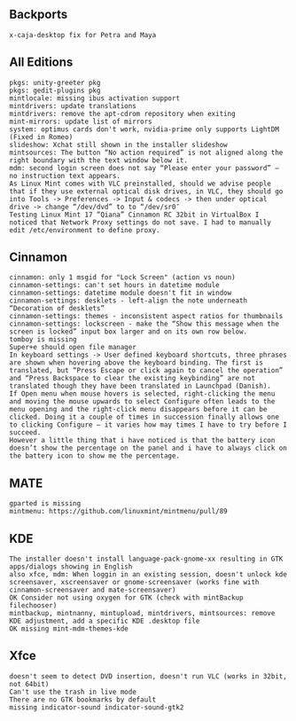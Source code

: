 
Backports
---------
	x-caja-desktop fix for Petra and Maya


All Editions
------------
	pkgs: unity-greeter pkg
	pkgs: gedit-plugins pkg					
	mintlocale: missing ibus activation support	
	mintdrivers: update translations
	mintdrivers: remove the apt-cdrom repository when exiting			
	mint-mirrors: update list of mirrors			
	system: optimus cards don't work, nvidia-prime only supports LightDM (Fixed in Romeo)
	slideshow: Xchat still shown in the installer slideshow
	mintsources: The button “No action required” is not aligned along the right boundary with the text window below it.
	mdm: second login screen does not say “Please enter your password” – no instruction text appears.
	As Linux Mint comes with VLC preinstalled, should we advise people that if they use external optical disk drives, in VLC, they should go into Tools -> Preferences -> Input & codecs -> then under optical drive -> change “/dev/dvd” to to “/dev/sr0″
	Testing Linux Mint 17 “Qiana” Cinnamon RC 32bit in VirtualBox I noticed that Network Proxy settings do not save. I had to manually edit /etc/environment to define proxy.
	
Cinnamon
--------
	cinnamon: only 1 msgid for "Lock Screen" (action vs noun)
	cinnamon-settings: can't set hours in datetime module
	cinnamon-settings: datetime module doesn't fit in window
	cinnamon-settings: desklets - left-align the note underneath “Decoration of desklets”
	cinnamon-settings: themes - inconsistent aspect ratios for thumbnails
	cinnamon-settings: lockscreen - make the “Show this message when the screen is locked” input box larger and on its own row below.
	tomboy is missing
	Super+e should open file manager
	In keyboard settings -> User defined keyboard shortcuts, three phrases are shown when hovering above the keyboard binding. The first is translated, but “Press Escape or click again to cancel the operation” and “Press Backspace to clear the existing keybinding” are not translated though they have been translated in Launchpad (Danish).
	If Open menu when mouse hovers is selected, right-clicking the menu and moving the mouse upwards to select Configure often leads to the menu opening and the right-click menu disappears before it can be clicked. Doing it a couple of times in succession finally allows one to clicking Configure – it varies how may times I have to try before I succeed.
	However a little thing that i have noticed is that the battery icon doesn’t show the percentage on the panel and i have to always click on the battery icon to show me the percentage.

MATE
----
	gparted is missing
	mintmenu: https://github.com/linuxmint/mintmenu/pull/89

KDE
---
	The installer doesn't install language-pack-gnome-xx resulting in GTK apps/dialogs showing in English
	also xfce, mdm: When loggin in an existing session, doesn't unlock kde screensaver, xscreensaver or gnome-screensaver (works fine with cinnamon-screensaver and mate-screensaver)
	OK Consider not using oxygen for GTK (check with mintBackup filechooser)	
	mintbackup, mintnanny, mintupload, mintdrivers, mintsources: remove KDE adjustment, add a specific KDE .desktop file
	OK missing mint-mdm-themes-kde

Xfce
----
	doesn't seem to detect DVD insertion, doesn't run VLC (works in 32bit, not 64bit)
	Can't use the trash in live mode
	There are no GTK bookmarks by default
	missing indicator-sound indicator-sound-gtk2		

 